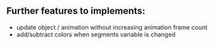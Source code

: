 ## Further features to implements:
- update object / animation without increasing animation frame count
- add/subtract colors when segments variable is changed